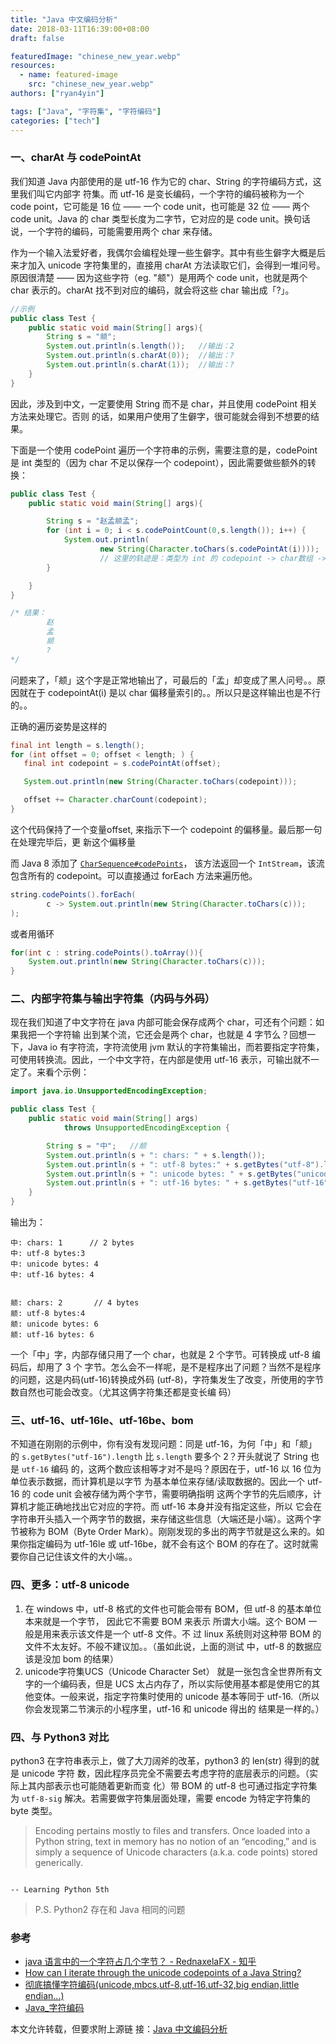```yaml
---
title: "Java 中文编码分析"
date: 2018-03-11T16:39:00+08:00
draft: false

featuredImage: "chinese_new_year.webp"
resources:
  - name: featured-image
    src: "chinese_new_year.webp"
authors: ["ryan4yin"]

tags: ["Java", "字符集", "字符编码"]
categories: ["tech"]
---
```


### 一、charAt 与 codePointAt

我们知道 Java 内部使用的是 utf-16 作为它的 char、String 的字符编码方式，这里我们叫它内部字
符集。而 utf-16 是变长编码，一个字符的编码被称为一个 code point，它可能是 16 位 —— 一个
code unit，也可能是 32 位 —— 两个 code unit。Java 的 char 类型长度为二字节，它对应的是
code unit。换句话说，一个字符的编码，可能需要用两个 char 来存储。

作为一个输入法爱好者，我偶尔会编程处理一些生僻字。其中有些生僻字大概是后来才加入 unicode
字符集里的，直接用 charAt 方法读取它们，会得到一堆问号。原因很清楚 —— 因为这些字符（eg.
"𫖯"）是用两个 code unit，也就是两个 char 表示的。charAt 找不到对应的编码，就会将这些 char
输出成「?」。

```java
//示例
public class Test {
    public static void main(String[] args){
        String s = "𫖯";
        System.out.println(s.length());   //输出：2
        System.out.println(s.charAt(0));  //输出：?
        System.out.println(s.charAt(1));  //输出：?
    }
}

```

因此，涉及到中文，一定要使用 String 而不是 char，并且使用 codePoint 相关方法来处理它。否则
的话，如果用户使用了生僻字，很可能就会得到不想要的结果。

下面是一个使用 codePoint 遍历一个字符串的示例，需要注意的是，codePoint 是 int 类型的（因为
char 不足以保存一个 codepoint），因此需要做些额外的转换：

```java
public class Test {
    public static void main(String[] args){

        String s = "赵孟𫖯孟";
        for (int i = 0; i < s.codePointCount(0,s.length()); i++) {
            System.out.println(
                    new String(Character.toChars(s.codePointAt(i))));
                    // 这里的轨迹是：类型为 int 的 codepoint -> char数组 -> String
        }

    }
}

/* 结果：
        赵
        孟
        𫖯
        ?
*/
```

问题来了，「𫖯」这个字是正常地输出了，可最后的「孟」却变成了黑人问号。。原因就在于
codepointAt(i) 是以 char 偏移量索引的。。所以只是这样输出也是不行的。。

正确的遍历姿势是这样的

```java
final int length = s.length();
for (int offset = 0; offset < length; ) {
   final int codepoint = s.codePointAt(offset);

   System.out.println(new String(Character.toChars(codepoint)));

   offset += Character.charCount(codepoint);
}
```

这个代码保持了一个变量offset, 来指示下一个 codepoint 的偏移量。最后那一句在处理完毕后，更
新这个偏移量

而 Java 8 添加了
[`CharSequence#codePoints`](http://docs.oracle.com/javase/8/docs/api/java/lang/CharSequence.html#codePoints--)，
该方法返回一个 `IntStream`，该流包含所有的 codepoint。可以直接通过 forEach 方法来遍历他。

```java
string.codePoints().forEach(
        c -> System.out.println(new String(Character.toChars(c)));
);
```

或者用循环

```java
for(int c : string.codePoints().toArray()){
    System.out.println(new String(Character.toChars(c)));
}
```

### 二、内部字符集与输出字符集（内码与外码）

现在我们知道了中文字符在 java 内部可能会保存成两个 char，可还有个问题：如果我把一个字符输
出到某个流，它还会是两个 char，也就是 4 字节么？回想一下，Java io 有字符流，字符流使用 jvm
默认的字符集输出，而若要指定字符集，可使用转换流。因此，一个中文字符，在内部是使用 utf-16
表示，可输出就不一定了。来看个示例：

```java
import java.io.UnsupportedEncodingException;

public class Test {
    public static void main(String[] args)
            throws UnsupportedEncodingException {

        String s = "中";   //𫖯
        System.out.println(s + ": chars: " + s.length());
        System.out.println(s + ": utf-8 bytes:" + s.getBytes("utf-8").length);
        System.out.println(s + ": unicode bytes: " + s.getBytes("unicode").length);
        System.out.println(s + ": utf-16 bytes: " + s.getBytes("utf-16").length);
    }
}
```

输出为：

```
中: chars: 1      // 2 bytes
中: utf-8 bytes:3
中: unicode bytes: 4
中: utf-16 bytes: 4


𫖯: chars: 2       // 4 bytes
𫖯: utf-8 bytes:4
𫖯: unicode bytes: 6
𫖯: utf-16 bytes: 6
```

一个「中」字，内部存储只用了一个 char，也就是 2 个字节。可转换成 utf-8 编码后，却用了 3 个
字节。怎么会不一样呢，是不是程序出了问题？当然不是程序的问题，这是内码(utf-16)转换成外码
(utf-8)，字符集发生了改变，所使用的字节数自然也可能会改变。（尤其这俩字符集还都是变长编
码）

### 三、utf-16、utf-16le、utf-16be、bom

不知道在刚刚的示例中，你有没有发现问题：同是 utf-16，为何「中」和「𫖯」的
`s.getBytes("utf-16").length` 比 `s.length` 要多个 2？开头就说了 String 也是 `utf-16` 编码
的，这两个数应该相等才对不是吗？原因在于，utf-16 以 16 位为单位表示数据，而计算机是以字节
为基本单位来存储/读取数据的。因此一个 utf-16 的 code unit 会被存储为两个字节，需要明确指明
这两个字节的先后顺序，计算机才能正确地找出它对应的字符。而 utf-16 本身并没有指定这些，所以
它会在字符串开头插入一个两字节的数据，来存储这些信息（大端还是小端）。这两个字节被称为
BOM（Byte Order Mark）。刚刚发现的多出的两字节就是这么来的。如果你指定编码为 utf-16le 或
utf-16be，就不会有这个 BOM 的存在了。这时就需要你自己记住该文件的大小端。。

### 四、更多：utf-8 unicode

1. 在 windows 中，utf-8 格式的文件也可能会带有 BOM，但 utf-8 的基本单位本来就是一个字节，
   因此它不需要 BOM 来表示 所谓大小端。这个 BOM 一般是用来表示该文件是一个 utf-8 文件。不
   过 linux 系统则对这种带 BOM 的文件不太友好。不般不建议加。。（虽如此说，上面的测试
   中，utf-8 的数据应该是没加 bom 的结果）
2. unicode字符集UCS（Unicode Character Set） 就是一张包含全世界所有文字的一个编码表，但是
   UCS 太占内存了，所以实际使用基本都是使用它的其他变体。一般来说，指定字符集时使用的
   unicode 基本等同于 utf-16.（所以你会发现第二节演示的小程序里，utf-16 和 unicode 得出的
   结果是一样的。）

### 四、与 Python3 对比

python3 在字符串表示上，做了大刀阔斧的改革，python3 的 len(str) 得到的就是 unicode 字符
数，因此程序员完全不需要去考虑字符的底层表示的问题。（实际上其内部表示也可能随着更新而变
化）带 BOM 的 utf-8 也可通过指定字符集为 `utf-8-sig` 解决。若需要做字符集层面处理，需要
encode 为特定字符集的 byte 类型。

> Encoding pertains mostly to files and transfers. Once loaded into a Python string, text
> in memory has no notion of an “encoding,” and is simply a sequence of Unicode characters
> (a.k.a. code points) stored generically.

                                                                                    -- Learning Python 5th

> P.S. Python2 存在和 Java 相同的问题

### 参考

- [java 语言中的一个字符占几个字节？ - RednaxelaFX - 知乎](https://www.zhihu.com/question/27562173/answer/37188642)
- [How can I iterate through the unicode codepoints of a Java String?](https://stackoverflow.com/questions/1527856/how-can-i-iterate-through-the-unicode-codepoints-of-a-java-string)
- [彻底搞懂字符编码(unicode,mbcs,utf-8,utf-16,utf-32,big endian,little endian...)](http://blog.csdn.net/softman11/article/details/6124345)
- [Java\_字符编码](http://blog.csdn.net/tianjf0514/article/details/7854624)

本文允许转载，但要求附上源链
接：[Java 中文编码分析](http://www.cnblogs.com/kirito-c/p/8544408.html)
